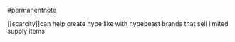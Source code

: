 #permanentnote 

[[scarcity]]can help create hype like with hypebeast brands that sell limited supply items